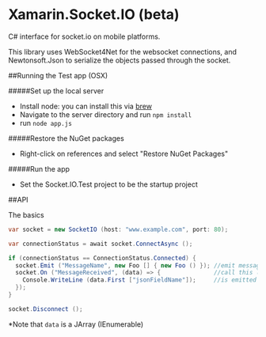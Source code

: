 Xamarin.Socket.IO (beta)
=================

C# interface for socket.io on mobile platforms.

This library uses WebSocket4Net for the websocket connections, and Newtonsoft.Json to serialize the objects passed through the socket.

##Running the Test app (OSX)

#####Set up the local server

  * Install node: you can install this via [brew](http://brew.sh/)
  * Navigate to the server directory and run ```npm install```
  * run ```node app.js```

#####Restore the NuGet packages
  
  * Right-click on references and select "Restore NuGet Packages"

#####Run the app

  * Set the Socket.IO.Test project to be the startup project

##API

The basics

```C#
var socket = new SocketIO (host: "www.example.com", port: 80);

var connectionStatus = await socket.ConnectAsync ();

if (connectionStatus == ConnectionStatus.Connected) {
  socket.Emit ("MessageName", new Foo [] { new Foo () }); //emit message named "MessageName" with args a list of Foos
  socket.On ("MessageReceived", (data) => {               //call this lambda when a message named "MessageReceived"
    Console.WriteLine (data.First ["jsonFieldName"]);     //is emitted from the server
  });
}

socket.Disconnect ();
```
\*Note that ```data``` is a JArray (IEnumerable)


